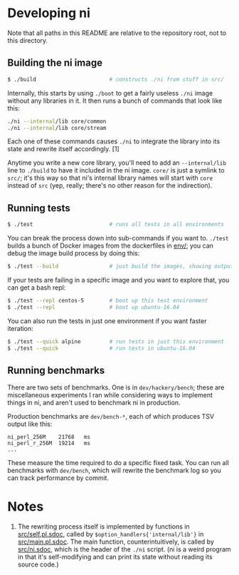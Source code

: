 # Developing ni
Note that all paths in this README are relative to the repository root, not to
this directory.

## Building the ni image
```sh
$ ./build                       # constructs ./ni from stuff in src/
```

Internally, this starts by using `./boot` to get a fairly useless `./ni` image
without any libraries in it. It then runs a bunch of commands that look like
this:

```sh
./ni --internal/lib core/common
./ni --internal/lib core/stream
```

Each one of these commands causes `./ni` to integrate the library into its
state and rewrite itself accordingly. [1]

Anytime you write a new core library, you'll need to add an `--internal/lib`
line to `./build` to have it included in the ni image. `core/` is just a
symlink to `src/`; it's this way so that ni's internal library names will start
with `core` instead of `src` (yep, really; there's no other reason for the
indirection).

## Running tests
```sh
$ ./test                        # runs all tests in all environments
```

You can break the process down into sub-commands if you want to. `./test`
builds a bunch of Docker images from the dockerfiles in [env/](../env/); you
can debug the image build process by doing this:

```sh
$ ./test --build                # just build the images, showing output
```

If your tests are failing in a specific image and you want to explore that, you
can get a bash repl:

```sh
$ ./test --repl centos-5        # boot up this test environment
$ ./test --repl                 # boot up ubuntu-16.04
```

You can also run the tests in just one environment if you want faster
iteration:

```sh
$ ./test --quick alpine         # run tests in just this environment
$ ./test --quick                # run tests in ubuntu-16.04
```

## Running benchmarks
There are two sets of benchmarks. One is in `dev/hackery/bench`; these are
miscellaneous experiments I ran while considering ways to implement things in
ni, and aren't used to benchmark ni in production.

Production benchmarks are `dev/bench-*`, each of which produces TSV output like
this:

```
ni_perl_256M	21768	ms
ni_perl_r_256M	19214	ms
...
```

These measure the time required to do a specific fixed task. You can run all
benchmarks with `dev/bench`, which will rewrite the benchmark log so you can
track performance by commit.

# Notes
1. The rewriting process itself is implemented by functions in
   [src/self.pl.sdoc](../src/self.pl.sdoc), called by
   `$option_handlers{'internal/lib'}` in
   [src/main.pl.sdoc](../src/main.pl.sdoc). The main function,
   counterintuitively, is called by [src/ni.sdoc](../src/ni.sdoc), which is the
   header of the `./ni` script. (ni is a weird program in that it's
   self-modifying and can print its state without reading its source code.)


